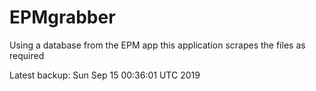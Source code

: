 # EPMgrabber
Using a database from the EPM app this application scrapes the files as required


Latest backup: Sun Sep 15 00:36:01 UTC 2019
